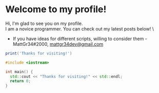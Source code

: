 # Welcome to my profile!
Hi, I'm glad to see you on my profile. \
I am a novice programmer. You can check out my latest posts below! \

- If you have ideas for different scripts, willing to consider them - MattGr34#2000, mattgr34dev@gmail.com

```lua
print('Thanks for visiting!')
```

```c++
#include <iostream>

int main() {
  std::cout << "Thanks for visiting!" << std::endl;
  return 0;
}
```
